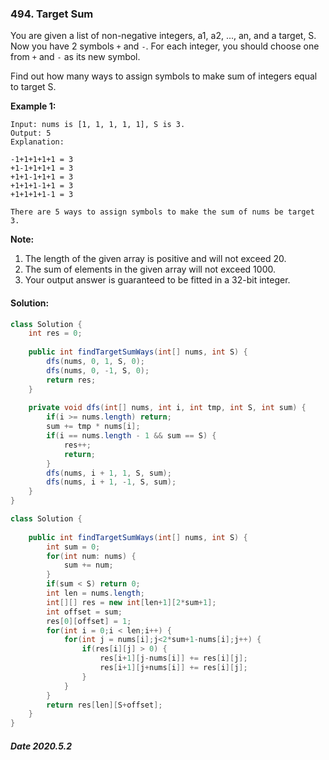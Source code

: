 ### 494. Target Sum

You are given a list of non-negative integers, a1, a2, ..., an, and a target, S. Now you have 2 symbols `+` and `-`. For each integer, you should choose one from `+` and `-` as its new symbol.

Find out how many ways to assign symbols to make sum of integers equal to target S. 

**Example 1:**

```
Input: nums is [1, 1, 1, 1, 1], S is 3. 
Output: 5
Explanation: 

-1+1+1+1+1 = 3
+1-1+1+1+1 = 3
+1+1-1+1+1 = 3
+1+1+1-1+1 = 3
+1+1+1+1-1 = 3

There are 5 ways to assign symbols to make the sum of nums be target 3.
```



**Note:**

1. The length of the given array is positive and will not exceed 20. 
2. The sum of elements in the given array will not exceed 1000.
3. Your output answer is guaranteed to be fitted in a 32-bit integer.

#### Solution:

```java
class Solution {
    int res = 0;
    
    public int findTargetSumWays(int[] nums, int S) {
        dfs(nums, 0, 1, S, 0);
        dfs(nums, 0, -1, S, 0);
        return res;
    }
    
    private void dfs(int[] nums, int i, int tmp, int S, int sum) {
        if(i >= nums.length) return;
        sum += tmp * nums[i];
        if(i == nums.length - 1 && sum == S) {
            res++;
            return;
        }
        dfs(nums, i + 1, 1, S, sum);
        dfs(nums, i + 1, -1, S, sum);
    }
}
```

```java
class Solution {
    
    public int findTargetSumWays(int[] nums, int S) {
        int sum = 0;
        for(int num: nums) {
            sum += num;
        }
        if(sum < S) return 0;
        int len = nums.length;
        int[][] res = new int[len+1][2*sum+1];
        int offset = sum;
        res[0][offset] = 1;
        for(int i = 0;i < len;i++) {
            for(int j = nums[i];j<2*sum+1-nums[i];j++) {
                if(res[i][j] > 0) {
                    res[i+1][j-nums[i]] += res[i][j];
                    res[i+1][j+nums[i]] += res[i][j];
                }
            }
        }
        return res[len][S+offset];
    }
}
```

##### Date 2020.5.2